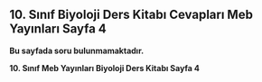 ## 10. Sınıf Biyoloji Ders Kitabı Cevapları Meb Yayınları Sayfa 4

**Bu sayfada soru bulunmamaktadır.**

**10. Sınıf Meb Yayınları Biyoloji Ders Kitabı Sayfa 4**